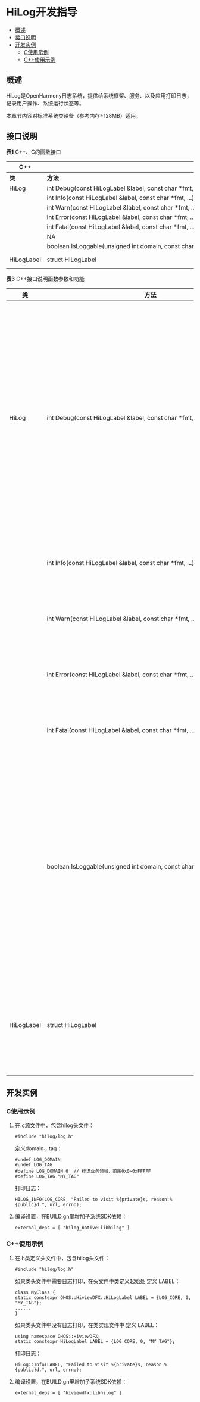 # HiLog开发指导

- [概述](#概述)
- [接口说明](#接口说明)
- [开发实例](#开发实例)
  - [C使用示例](#c使用示例)
  - [C++使用示例](#c-使用示例)

## 概述

HiLog是OpenHarmony日志系统，提供给系统框架、服务、以及应用打印日志，记录用户操作、系统运行状态等。

本章节内容对标准系统类设备（参考内存≥128MB）适用。


## 接口说明

**表1** C++、C的函数接口

| **C++** |  | **C** | 
| -------- | -------- | -------- |
| **类** | **方法** | **方法/宏** | 
| HiLog | int&nbsp;Debug(const&nbsp;HiLogLabel&nbsp;&amp;label,&nbsp;const&nbsp;char&nbsp;\*fmt,&nbsp;...) | HILOG_DEBUG(type,&nbsp;...) | 
|  | int&nbsp;Info(const&nbsp;HiLogLabel&nbsp;&amp;label,&nbsp;const&nbsp;char&nbsp;\*fmt,&nbsp;...) | HILOG_INFO(type,&nbsp;...) | 
|  | int&nbsp;Warn(const&nbsp;HiLogLabel&nbsp;&amp;label,&nbsp;const&nbsp;char&nbsp;\*fmt,&nbsp;...) | HILOG_WARN(type,&nbsp;...) | 
|  | int&nbsp;Error(const&nbsp;HiLogLabel&nbsp;&amp;label,&nbsp;const&nbsp;char&nbsp;\*fmt,&nbsp;...) | HILOG_ERROR(type,&nbsp;...) | 
|  | int&nbsp;Fatal(const&nbsp;HiLogLabel&nbsp;&amp;label,&nbsp;const&nbsp;char&nbsp;\*fmt,&nbsp;...) | HILOG_FATAL(type,&nbsp;...) | 
|  | NA | int&nbsp;HiLogPrint(LogType&nbsp;type,&nbsp;LogLevel&nbsp;level,&nbsp;unsigned&nbsp;int&nbsp;domain,&nbsp;const&nbsp;char&nbsp;\*tag,&nbsp;const&nbsp;char&nbsp;\*fmt,&nbsp;...) | 
|  | boolean&nbsp;IsLoggable(unsigned&nbsp;int&nbsp;domain,&nbsp;const&nbsp;char&nbsp;\*tag,&nbsp;LogLevel&nbsp;level) | bool&nbsp;HiLogIsLoggable(unsigned&nbsp;int&nbsp;domain,&nbsp;const&nbsp;char&nbsp;\*tag,&nbsp;LogLevel&nbsp;level) | 
| HiLogLabel | struct&nbsp;HiLogLabel | LOG_DOMAIN<br/>LOG_TAG |

**表3** C++接口说明函数参数和功能

| **类** | **方法** | **描述** | 
| -------- | -------- | -------- |
| HiLog | int&nbsp;Debug(const&nbsp;HiLogLabel&nbsp;&amp;label,&nbsp;const&nbsp;char&nbsp;\*fmt,&nbsp;...) | 功能：输出&nbsp;debug&nbsp;级别日志。<br/>输入参数：<br/>-&nbsp;label：用于标识输出日志的类型、业务领域、TAG。<br/>-&nbsp;format：常量格式字符串，包含参数类型、隐私标识。未加隐私标识的缺省为隐私参数。<br/>-&nbsp;fmt：格式化变参描述字符串。<br/>输出参数：无<br/>返回值：大于等于0，成功；小于0，失败。 | 
|  | int&nbsp;Info(const&nbsp;HiLogLabel&nbsp;&amp;label,&nbsp;const&nbsp;char&nbsp;\*fmt,&nbsp;...) | 功能：输出&nbsp;info&nbsp;级别日志。<br/>参数说明同&nbsp;Debug&nbsp;接口。 | 
|  | int&nbsp;Warn(const&nbsp;HiLogLabel&nbsp;&amp;label,&nbsp;const&nbsp;char&nbsp;\*fmt,&nbsp;...) | 功能：输出&nbsp;warn&nbsp;级别日志。<br/>参数说明同&nbsp;Debug&nbsp;接口。 | 
|  | int&nbsp;Error(const&nbsp;HiLogLabel&nbsp;&amp;label,&nbsp;const&nbsp;char&nbsp;\*fmt,&nbsp;...) | 功能：输出&nbsp;error&nbsp;级别日志。<br/>参数说明同&nbsp;Debug&nbsp;接口。 | 
|  | int&nbsp;Fatal(const&nbsp;HiLogLabel&nbsp;&amp;label,&nbsp;const&nbsp;char&nbsp;\*fmt,&nbsp;...) | 功能：输出&nbsp;fatal&nbsp;级别日志。<br/>参数说明同&nbsp;Debug&nbsp;接口。 | 
|  | boolean&nbsp;IsLoggable(unsigned&nbsp;int&nbsp;domain,&nbsp;const&nbsp;char&nbsp;\*tag,&nbsp;LogLevel&nbsp;level) | 功能：检查指定业务领域、TAG、级别的日志是否可以打印。<br/>输入参数：<br/>-&nbsp;domain：指定日志业务领域。<br/>-&nbsp;tag:&nbsp;指定日志TAG。<br/>-&nbsp;level:&nbsp;指定日志level。<br/>输出参数：无<br/>返回值：如果指定domain、tag、level日志可以打印则返回true；否则返回false。 | 
| HiLogLabel | struct&nbsp;HiLogLabel | 功能：初始化日志标签参数。<br/>成员参数：<br/>-&nbsp;domain：指定日志业务领域。<br/>-&nbsp;tag:&nbsp;指定日志TAG。<br/>-&nbsp;level:&nbsp;指定日志level。 | 


## 开发实例


### C使用示例

1. 在.c源文件中，包含hilog头文件：
   ```
   #include "hilog/log.h"
   ```

   定义domain、tag：

   ```
   #undef LOG_DOMAIN
   #undef LOG_TAG
   #define LOG_DOMAIN 0  // 标识业务领域，范围0x0~0xFFFFF
   #define LOG_TAG "MY_TAG"
   ```

   打印日志：

   ```
   HILOG_INFO(LOG_CORE, "Failed to visit %{private}s, reason:%{public}d.", url, errno);
   ```

2. 编译设置，在BUILD.gn里增加子系统SDK依赖：
   ```
   external_deps = [ "hilog_native:libhilog" ]
   ```


### C++使用示例

1. 在.h类定义头文件中，包含hilog头文件：
   ```
   #include "hilog/log.h"
   ```

   如果类头文件中需要日志打印，在头文件中类定义起始处 定义 LABEL：

   ```
   class MyClass {
   static constexpr OHOS::HiviewDFX::HiLogLabel LABEL = {LOG_CORE, 0, "MY_TAG"}; 
   ......
   }
   ```

   如果类头文件中没有日志打印，在类实现文件中 定义 LABEL：

   ```
   using namespace OHOS::HiviewDFX;
   static constexpr HiLogLabel LABEL = {LOG_CORE, 0, "MY_TAG"}; 
   ```

   打印日志：

   ```
   HiLog::Info(LABEL, "Failed to visit %{private}s, reason:%{public}d.", url, errno);
   ```

2. 编译设置，在BUILD.gn里增加子系统SDK依赖：
   ```
   external_deps = [ "hiviewdfx:libhilog" ]
   ```
